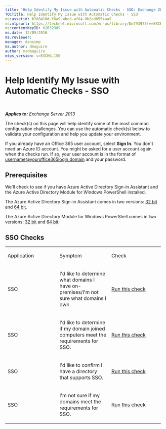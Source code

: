 ```yaml
---
title: 'Help Identify My Issue with Automatic Checks - SSO: Exchange 2013 Help'
TOCTitle: Help Identify My Issue with Automatic Checks - SSO
ms:assetid: b7d8418d-f6a9-4bed-af84-0b2ad0554aa9
ms:mtpsurl: https://technet.microsoft.com/en-us/library/Dn793975(v=EXCHG.150)
ms:contentKeyID: 62632389
ms.date: 12/09/2016
ms.reviewer: 
manager: dansimp
ms.author: dmaguire
author: msdmaguire
mtps_version: v=EXCHG.150
---
```


# Help Identify My Issue with Automatic Checks - SSO

 

_**Applies to:** Exchange Server 2013_


The check(s) on this page will help identify some of the most common configuration challenges. You can use the automatic check(s) below to validate your configuration and help you update your environment.

If you already have an Office 365 user account, select **Sign In**. You don't need an Azure ID account. You might be asked for a user account again when the checks run. If so, your user account is in the format of username@youroffice365login.domain and your password.

## Prerequisites

We'll check to see if you have Azure Active Directory Sign-in Assistant and the Azure Active Directory Module for Windows PowerShell installed.

The Azure Active Directory Sign-in Assistant comes in two versions: [32 bit](https://go.microsoft.com/fwlink/?linkid=286261) and [64 bit](https://go.microsoft.com/fwlink/?linkid=286262).

The Azure Active Directory Module for Windows PowerShell comes in two versions: [32 bit](https://go.microsoft.com/fwlink/?linkid=286258) and [64 bit](https://go.microsoft.com/fwlink/?linkid=286259).

## SSO Checks


<table>
<colgroup>
<col style="width: 33%" />
<col style="width: 33%" />
<col style="width: 33%" />
</colgroup>
<tbody>
<tr class="odd">
<td><p>Application</p></td>
<td><p>Symptom</p></td>
<td><p>Check</p></td>
</tr>
<tr class="even">
<td><p>SSO</p></td>
<td><p>I'd like to determine what domains I have on-premises/I'm not sure what domains I own.</p></td>
<td><p><a href="https://go.microsoft.com/?linkid=9834918">Run this check</a></p></td>
</tr>
<tr class="odd">
<td><p>SSO</p></td>
<td><p>I'd like to determine if my domain joined computers meet the requirements for SSO.</p></td>
<td><p><a href="https://go.microsoft.com/?linkid=9834912">Run this check</a></p></td>
</tr>
<tr class="even">
<td><p>SSO</p></td>
<td><p>I'd like to confirm I have a directory that supports SSO.</p></td>
<td><p><a href="https://go.microsoft.com/?linkid=9834876">Run this check</a></p></td>
</tr>
<tr class="odd">
<td><p>SSO</p></td>
<td><p>I'm not sure if my domains meet the requirements for SSO.</p></td>
<td><p><a href="https://go.microsoft.com/?linkid=9834918">Run this check</a></p></td>
</tr>
</tbody>
</table>

